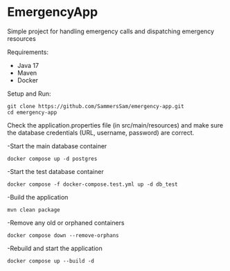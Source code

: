 # EmergencyApp
  Simple project for handling emergency calls and dispatching emergency resources

Requirements:

- Java 17
- Maven
- Docker

Setup and Run:

    git clone https://github.com/SammersSam/emergency-app.git
    cd emergency-app


Check the application.properties file (in src/main/resources) and make sure the database credentials (URL, username, password) are correct.



-Start the main database container

    docker compose up -d postgres

-Start the test database container

    docker compose -f docker-compose.test.yml up -d db_test

-Build the application

    mvn clean package

-Remove any old or orphaned containers

    docker compose down --remove-orphans

-Rebuild and start the application

    docker compose up --build -d



    